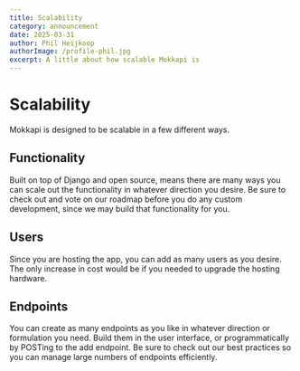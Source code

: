 ```yaml
---
title: Scalability
category: announcement
date: 2025-03-31
author: Phil Heijkoop
authorImage: /profile-phil.jpg
excerpt: A little about how scalable Mokkapi is
---
```


# Scalability

Mokkapi is designed to be scalable in a few different ways. 

## Functionality

Built on top of Django and open source, means there are many ways you can scale out the functionality in whatever direction you desire. Be sure to check out and vote on our roadmap before you do any custom development, since we may build that functionality for you.

## Users

Since you are hosting the app, you can add as many users as you desire. The only increase in cost would be if you needed to upgrade the hosting hardware. 

## Endpoints

You can create as many endpoints as you like in whatever direction or formulation you need. Build them in the user interface, or programmatically by POSTing to the add endpoint. Be sure to check out our best practices so you can manage large numbers of endpoints efficiently. 